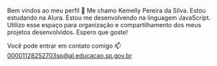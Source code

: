 Bem vindos ao meu perfil 🩷
Me chamo Kemelly Pereira da Silva.
Estou estudando na Alura.
Estou me desenvolvendo na linguagem JavaScript.
Utilizo esse espaço para organização e compartilhamento dos meus projetos desenvolvidos.
Espero que goste! 

Você pode entrar em contato comigo 📫
00001128252703sp@al.educacao.sp.gov.br
